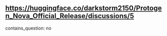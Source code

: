 ## https://huggingface.co/darkstorm2150/Protogen_Nova_Official_Release/discussions/5

contains_question: no